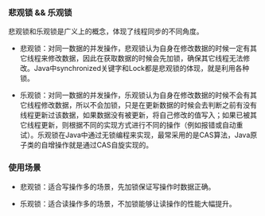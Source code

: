 ### 悲观锁 && 乐观锁

悲观锁和乐观锁是广义上的概念，体现了线程同步的不同角度。

* 悲观锁：对同一数据的并发操作，悲观锁认为自身在修改数据的时候一定有其它线程来修改数据，因此在获取数据的时候会先加锁，确保其它线程无法修改。Java中synchronized关键字和Lock都是悲观锁的体现，就是利用各种锁。

* 乐观锁：对同一数据的并发操作，乐观锁认为自身在修改数据的时候不会有其它线程修改数据，所以不会加锁，只是在更新数据的时候会去判断之前有没有线程更新过该数据，如果数据没有被更新，将自己修改的值写入；如果已被其它线程更新，则根据不同的实现方式进行不同的操作（例如报错或自动重试）。乐观锁在Java中通过无锁编程来实现，最常采用的是CAS算法，Java原子类的自增操作就是通过CAS自旋实现的。

### 使用场景

* 悲观锁：适合写操作多的场景，先加锁保证写操作时数据正确。

* 乐观锁：适合读操作多的场景，不加锁能够让读操作的性能大幅提升。